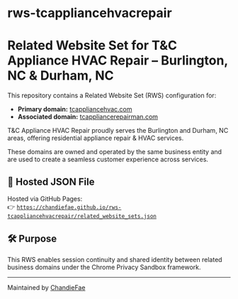 # rws-tcappliancehvacrepair
# Related Website Set for T&C Appliance HVAC Repair – Burlington, NC  & Durham, NC

This repository contains a Related Website Set (RWS) configuration for:

- **Primary domain:** [tcappliancehvac.com](https://tcappliancehvac.com)
- **Associated domain:** [tcappliancerepairman.com](https://tcappliancerepairman.com)

T&C Appliance HVAC Repair proudly serves the Burlington and Durham, NC areas, offering residential appliance repair & HVAC services.

These domains are owned and operated by the same business entity and are used to create a seamless customer experience across services.

## 🔗 Hosted JSON File

Hosted via GitHub Pages:  
👉 [`https://chandiefae.github.io/rws-tcappliancehvacrepair/related_website_sets.json`](https://chandiefae.github.io/rws-tcappliancehvacrepair/related_website_sets.json)

## 🛠️ Purpose

This RWS enables session continuity and shared identity between related business domains under the Chrome Privacy Sandbox framework.

---

Maintained by [ChandieFae](https://github.com/ChandieFae)



